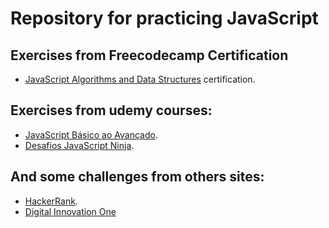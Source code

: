 # Repository for practicing JavaScript
## Exercises from Freecodecamp Certification

- [JavaScript Algorithms and Data Structures](https://www.freecodecamp.org/learn/javascript-algorithms-and-data-structures/) certification.

## Exercises from udemy courses:

- [JavaScript Básico ao Avançado](https://www.udemy.com/course/curso-de-javascript-moderno-do-basico-ao-avancado/).
- [Desafios JavaScript Ninja](https://www.udemy.com/course/curso-javascript-ninja/).

## And some challenges from others sites:

- [HackerRank](https://www.hackerrank.com/dashboard).
- [Digital Innovation One](https://web.digitalinnovation.one/)
